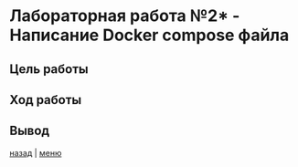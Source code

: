 # Лабораторная работа №2* - Написание Docker compose файла 

## Цель работы

## Ход работы

## Вывод

[назад](../lab_2/REPORT.md) | [меню](../../README.md)

